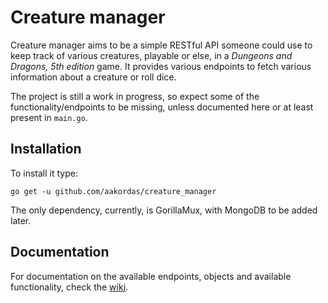 # Creature manager

Creature manager aims to be a simple RESTful API someone could use to keep track
of various creatures, playable or else, in a _Dungeons and Dragons, 5th edition_
game. It provides various endpoints to fetch various information about a
creature or roll dice.

The project is still a work in progress, so expect some of the
functionality/endpoints to be missing, unless documented here or at least
present in `main.go`.

## Installation

To install it type:

    go get -u github.com/aakordas/creature_manager

The only dependency, currently, is GorillaMux, with MongoDB to be added later.

## Documentation

For documentation on the available endpoints, objects and available
functionality, check the
[wiki](https://github.com/aakordas/creature_manager/wiki).
